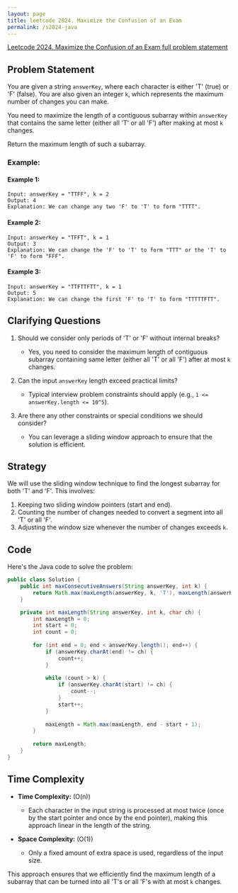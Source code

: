```yaml
---
layout: page
title: leetcode 2024. Maximize the Confusion of an Exam
permalink: /s2024-java
---
```

[Leetcode 2024. Maximize the Confusion of an Exam full problem statement](https://algoadvance.github.io/algoadvance/l2024)
## Problem Statement

You are given a string `answerKey`, where each character is either 'T' (true) or 'F' (false). You are also given an integer `k`, which represents the maximum number of changes you can make.

You need to maximize the length of a contiguous subarray within `answerKey` that contains the same letter (either all 'T' or all 'F') after making at most `k` changes. 

Return the maximum length of such a subarray.

### Example:

#### Example 1:
```
Input: answerKey = "TTFF", k = 2
Output: 4
Explanation: We can change any two 'F' to 'T' to form "TTTT".
```

#### Example 2:
```
Input: answerKey = "TFFT", k = 1
Output: 3
Explanation: We can change the 'F' to 'T' to form "TTT" or the 'T' to 'F' to form "FFF".
```

#### Example 3:
```
Input: answerKey = "TTFTTFTT", k = 1
Output: 5
Explanation: We can change the first 'F' to 'T' to form "TTTTTFTT".
```

## Clarifying Questions

1. Should we consider only periods of 'T' or 'F' without internal breaks?
   - Yes, you need to consider the maximum length of contiguous subarray containing same letter (either all 'T' or all 'F') after at most `k` changes.

2. Can the input `answerKey` length exceed practical limits?
   - Typical interview problem constraints should apply (e.g., `1 <= answerKey.length <= 10^5`).

3. Are there any other constraints or special conditions we should consider?
   - You can leverage a sliding window approach to ensure that the solution is efficient.

## Strategy

We will use the sliding window technique to find the longest subarray for both 'T' and 'F'. This involves:

1. Keeping two sliding window pointers (start and end).
2. Counting the number of changes needed to convert a segment into all 'T' or all 'F'.
3. Adjusting the window size whenever the number of changes exceeds `k`.

## Code

Here's the Java code to solve the problem:

```java
public class Solution {
    public int maxConsecutiveAnswers(String answerKey, int k) {
        return Math.max(maxLength(answerKey, k, 'T'), maxLength(answerKey, k, 'F'));
    }

    private int maxLength(String answerKey, int k, char ch) {
        int maxLength = 0;
        int start = 0;
        int count = 0;
        
        for (int end = 0; end < answerKey.length(); end++) {
            if (answerKey.charAt(end) != ch) {
                count++;
            }
            
            while (count > k) {
                if (answerKey.charAt(start) != ch) {
                    count--;
                }
                start++;
            }
            
            maxLength = Math.max(maxLength, end - start + 1);
        }
        
        return maxLength;
    }
}
```

## Time Complexity

- **Time Complexity:** \(O(n)\)
  - Each character in the input string is processed at most twice (once by the start pointer and once by the end pointer), making this approach linear in the length of the string.
  
- **Space Complexity:** \(O(1)\)
  - Only a fixed amount of extra space is used, regardless of the input size.

This approach ensures that we efficiently find the maximum length of a subarray that can be turned into all 'T's or all 'F's with at most `k` changes.